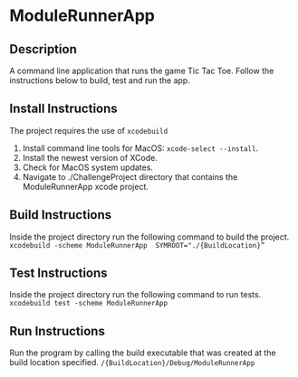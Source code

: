 # ModuleRunnerApp

## Description
A command line application that runs the game Tic Tac Toe. Follow the instructions below to build, test and run the app.

## Install Instructions
The project requires the use of `xcodebuild`
1. Install command line tools for MacOS: `xcode-select --install`.
2. Install the newest version of XCode.
3. Check for MacOS system updates.
4. Navigate to ./ChallengeProject directory that contains the ModuleRunnerApp xcode project.

## Build Instructions
Inside the project directory run the following command to build the project.
```xcodebuild -scheme ModuleRunnerApp  SYMROOT="./{BuildLocation}”```

## Test Instructions
Inside the project directory run the following command to run tests.
```xcodebuild test -scheme ModuleRunnerApp```

## Run Instructions
Run the program by calling the build executable that was created at the build location specified.
```/{BuildLocation}/Debug/ModuleRunnerApp```
